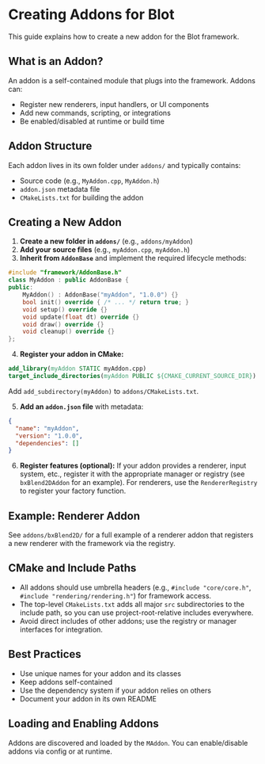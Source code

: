 # Creating Addons for Blot

This guide explains how to create a new addon for the Blot framework.

## What is an Addon?
An addon is a self-contained module that plugs into the framework. Addons can:
- Register new renderers, input handlers, or UI components
- Add new commands, scripting, or integrations
- Be enabled/disabled at runtime or build time

## Addon Structure
Each addon lives in its own folder under `addons/` and typically contains:
- Source code (e.g., `MyAddon.cpp`, `MyAddon.h`)
- `addon.json` metadata file
- `CMakeLists.txt` for building the addon

## Creating a New Addon
1. **Create a new folder in `addons/`** (e.g., `addons/myAddon`)
2. **Add your source files** (e.g., `myAddon.cpp`, `myAddon.h`)
3. **Inherit from `AddonBase`** and implement the required lifecycle methods:

```cpp
#include "framework/AddonBase.h"
class MyAddon : public AddonBase {
public:
    MyAddon() : AddonBase("myAddon", "1.0.0") {}
    bool init() override { /* ... */ return true; }
    void setup() override {}
    void update(float dt) override {}
    void draw() override {}
    void cleanup() override {}
};
```

4. **Register your addon in CMake:**
```cmake
add_library(myAddon STATIC myAddon.cpp)
target_include_directories(myAddon PUBLIC ${CMAKE_CURRENT_SOURCE_DIR})
```
Add `add_subdirectory(myAddon)` to `addons/CMakeLists.txt`.

5. **Add an `addon.json` file** with metadata:
```json
{
  "name": "myAddon",
  "version": "1.0.0",
  "dependencies": []
}
```

6. **Register features (optional):**
If your addon provides a renderer, input system, etc., register it with the appropriate manager or registry (see `bxBlend2DAddon` for an example). For renderers, use the `RendererRegistry` to register your factory function.

## Example: Renderer Addon
See `addons/bxBlend2D/` for a full example of a renderer addon that registers a new renderer with the framework via the registry.

## CMake and Include Paths
- All addons should use umbrella headers (e.g., `#include "core/core.h"`, `#include "rendering/rendering.h"`) for framework access.
- The top-level `CMakeLists.txt` adds all major `src` subdirectories to the include path, so you can use project-root-relative includes everywhere.
- Avoid direct includes of other addons; use the registry or manager interfaces for integration.

## Best Practices
- Use unique names for your addon and its classes
- Keep addons self-contained
- Use the dependency system if your addon relies on others
- Document your addon in its own README

## Loading and Enabling Addons
Addons are discovered and loaded by the `MAddon`. You can enable/disable addons via config or at runtime. 
